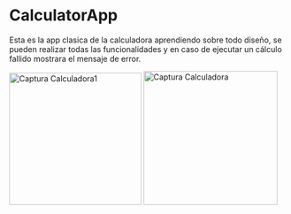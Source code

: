 # CalculatorApp

Esta es la app clasica de la calculadora aprendiendo sobre todo diseño, se pueden realizar todas las funcionalidades y en caso de ejecutar un cálculo fallido mostrara el mensaje de error.


<img width="239" alt="Captura Calculadora1" src="https://user-images.githubusercontent.com/96886646/209610867-c0d4931b-f5bc-45aa-b0da-0d8473c1d336.png">
<img width="242" alt="Captura Calculadora" src="https://user-images.githubusercontent.com/96886646/209610864-fb7c0e59-3891-4154-a01b-267d977fd903.png">

